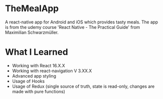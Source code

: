# TheMealApp

A react-native app for Android and iOS which provides tasty meals. 
The app is from the udemy course 'React Native - The Practical Guide' from Maximilian Schwarzmüller.

# What I Learned
* Working with React 16.X.X
* Working with react-navigation V 3.XX.X
* Advanced app styling
* Usage of Hooks
* Usage of Redux (single source of truth, state is read-only, changes are made with pure functions)
